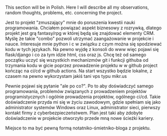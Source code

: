 This section will be in Polish. Here I will describe all my observations, random thoughts, problems, etc. concerning the project.

Jest to projekt "zmuszający" mnie do poruszenia kwestii nauki programowania. Chciałem powiązać aspekt biznesowy z rozrywką, dlatego projekt jest grą fantasy/rpg w której będą się znajdować elementy CRM.
Myślę że takie "combo" pozwoli utrzymać zaangażowanie w projekcie i nauce.
Interesuje mnie python i c w związku z czym można się spodziewać kodu w tych językach. Na pewno wyjdę z konsoli do www więc pojawi się flask/django i co za tym idzie html, css oraz js.
Chcę też od samego początku uczyć się wszystkich mechanizmów git i funkcji githuba od trzymania kodu w gicie poprzez prowadzenie projektu w w github project kończąc na ci/cd w github actions.
Na start wszystko będzie lokalne, z czasem na pewno wykorzystam jakiś tani vps typu mikr.us

Pewnie pojawi się pytanie "ale po co?". Po to aby doświadczyć samego programowania, problemów związanych z prowadzeniem projektów programistycznych i ogólnie prowadzenia projektów, ogólnego ci/cd.
Takie doświadczenie przyda mi się w życiu zawodowym, gdzie spełniam się jako administrator systemów Windows oraz Linux, administrator sieci, pierwszy kontakt firmy z cyberbezpieczeństwem. 
Plan jest taki aby zdobyte doświadczenie w projekcie otworzyło przede mną nowe ścieżki kariery.

Miejsce to ma być pewną formą notatniko-śmietniko-bloga z projektu.
